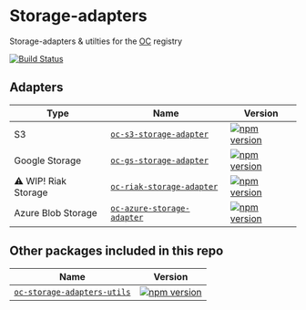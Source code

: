 # Storage-adapters

Storage-adapters & utilties for the [OC](https://github.com/opentable/oc) registry

[![Build Status](https://travis-ci.org/opencomponents/storage-adapters.svg?branch=master)](https://travis-ci.org/opencomponents/storage-adapters)

## Adapters

| Type                 | Name                                                             | Version                                                                                                                   |
| -------------------- | ---------------------------------------------------------------- | ------------------------------------------------------------------------------------------------------------------------- |
| S3                   | [`oc-s3-storage-adapter`](/packages/oc-s3-storage-adapter)       | [![npm version](https://badge.fury.io/js/oc-s3-storage-adapter.svg)](http://badge.fury.io/js/oc-s3-storage-adapter)       |
| Google Storage       | [`oc-gs-storage-adapter`](/packages/oc-gs-storage-adapter)       | [![npm version](https://badge.fury.io/js/oc-gs-storage-adapter.svg)](http://badge.fury.io/js/oc-gs-storage-adapter)       |
| ⚠️ WIP! Riak Storage | [`oc-riak-storage-adapter`](/packages/oc-riak-storage-adapter)   | [![npm version](https://badge.fury.io/js/oc-riak-storage-adapter.svg)](http://badge.fury.io/js/oc-riak-storage-adapter)   |
| Azure Blob Storage   | [`oc-azure-storage-adapter`](/packages/oc-azure-storage-adapter) | [![npm version](https://badge.fury.io/js/oc-azure-storage-adapter.svg)](http://badge.fury.io/js/oc-azure-storage-adapter) |

## Other packages included in this repo

| Name                                                               | Version                                                                                                                     |
| ------------------------------------------------------------------ | --------------------------------------------------------------------------------------------------------------------------- |
| [`oc-storage-adapters-utils`](/packages/oc-storage-adapters-utils) | [![npm version](https://badge.fury.io/js/oc-storage-adapters-utils.svg)](http://badge.fury.io/js/oc-storage-adapters-utils) |

